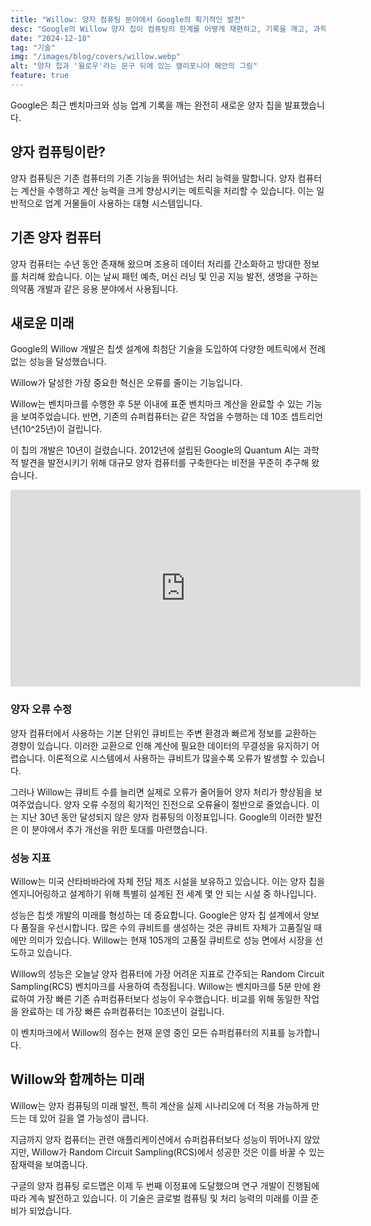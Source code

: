 ```yaml
---
title: "Willow: 양자 컴퓨팅 분야에서 Google의 획기적인 발전"
desc: "Google의 Willow 양자 칩이 컴퓨팅의 한계를 어떻게 재편하고, 기록을 깨고, 과학적 발견을 발전시키고 있는지 알아보세요. Xanzhu에서 자세히 알아보세요."
date: "2024-12-18"
tag: "기술"
img: "/images/blog/covers/willow.webp"
alt: "양자 칩과 '윌로우'라는 문구 뒤에 있는 캘리포니아 해안의 그림"
feature: true
---
```


Google은 최근 벤치마크와 성능 업계 기록을 깨는 완전히 새로운 양자 칩을 발표했습니다.

## 양자 컴퓨팅이란?

양자 컴퓨팅은 기존 컴퓨터의 기존 기능을 뛰어넘는 처리 능력을 말합니다. 양자 컴퓨터는 계산을 수행하고 계산 능력을 크게 향상시키는 메트릭을 처리할 수 있습니다. 이는 일반적으로 업계 거물들이 사용하는 대형 시스템입니다.

## 기존 양자 컴퓨터

양자 컴퓨터는 수년 동안 존재해 왔으며 조용히 데이터 처리를 간소화하고 방대한 정보를 처리해 왔습니다. 이는 날씨 패턴 예측, 머신 러닝 및 인공 지능 발전, 생명을 구하는 의약품 개발과 같은 응용 분야에서 사용됩니다.

## 새로운 미래

Google의 Willow 개발은 칩셋 설계에 최첨단 기술을 도입하여 다양한 메트릭에서 전례 없는 성능을 달성했습니다.

Willow가 달성한 가장 중요한 혁신은 오류를 줄이는 기능입니다.

Willow는 벤치마크를 수행한 후 5분 이내에 표준 벤치마크 계산을 완료할 수 있는 기능을 보여주었습니다. 반면, 기존의 슈퍼컴퓨터는 같은 작업을 수행하는 데 10조 셉트리언 년(10^25년)이 걸립니다.

이 칩의 개발은 10년이 걸렸습니다. 2012년에 설립된 Google의 Quantum AI는 과학적 발견을 발전시키기 위해 대규모 양자 컴퓨터를 구축한다는 비전을 꾸준히 추구해 왔습니다.

<div class="ifr">
<iframe credentialless width="560" height="315" src="https://www.youtube.com/embed/l_KrC1mzd0g?si=1QVYdmS9NURCuyO8" title="YouTube video player" frameborder="0" allow="accelerometer; autoplay; clipboard-write; encrypted-media; gyroscope; picture-in-picture; web-share" referrerpolicy="strict-origin-when-cross-origin" allowfullscreen></iframe>
</div>

### 양자 오류 수정

양자 컴퓨터에서 사용하는 기본 단위인 큐비트는 주변 환경과 빠르게 정보를 교환하는 경향이 있습니다. 이러한 교환으로 인해 계산에 필요한 데이터의 무결성을 유지하기 어렵습니다. 이론적으로 시스템에서 사용하는 큐비트가 많을수록 오류가 발생할 수 있습니다.

그러나 Willow는 큐비트 수를 늘리면 실제로 오류가 줄어들어 양자 처리가 향상됨을 보여주었습니다. 양자 오류 수정의 획기적인 진전으로 오류율이 절반으로 줄었습니다. 이는 지난 30년 동안 달성되지 않은 양자 컴퓨팅의 이정표입니다. Google의 이러한 발전은 이 분야에서 추가 개선을 위한 토대를 마련했습니다.

### 성능 지표

Willow는 미국 산타바바라에 자체 전담 제조 시설을 보유하고 있습니다. 이는 양자 칩을 엔지니어링하고 설계하기 위해 특별히 설계된 전 세계 몇 안 되는 시설 중 하나입니다.

성능은 칩셋 개발의 미래를 형성하는 데 중요합니다. Google은 양자 칩 설계에서 양보다 품질을 우선시합니다. 많은 수의 큐비트를 생성하는 것은 큐비트 자체가 고품질일 때에만 의미가 있습니다. Willow는 현재 105개의 고품질 큐비트로 성능 면에서 시장을 선도하고 있습니다.

Willow의 성능은 오늘날 양자 컴퓨터에 가장 어려운 지표로 간주되는 Random Circuit Sampling(RCS) 벤치마크를 사용하여 측정됩니다. Willow는 벤치마크를 5분 만에 완료하여 가장 빠른 기존 슈퍼컴퓨터보다 성능이 우수했습니다. 비교를 위해 동일한 작업을 완료하는 데 가장 빠른 슈퍼컴퓨터는 10조년이 걸립니다.

<Media source="https://storage.googleapis.com/gweb-uniblog-publish-prod/images/KW_Fig1.width-1000.format-webp.webp" alt="윌로우의 RCS 성능이 최고의 슈퍼컴퓨터와 동등하다는 것을 알려주는 그림 카드" credit="Google"></Media>

이 벤치마크에서 Willow의 점수는 현재 운영 중인 모든 슈퍼컴퓨터의 지표를 능가합니다.

## Willow와 함께하는 미래

Willow는 양자 컴퓨팅의 미래 발전, 특히 계산을 실제 시나리오에 더 적용 가능하게 만드는 데 있어 길을 열 가능성이 큽니다.

지금까지 양자 컴퓨터는 관련 애플리케이션에서 슈퍼컴퓨터보다 성능이 뛰어나지 않았지만, Willow가 Random Circuit Sampling(RCS)에서 성공한 것은 이를 바꿀 수 있는 잠재력을 보여줍니다.

<Media source="https://storage.googleapis.com/gweb-uniblog-publish-prod/images/KW_Fig4.width-1000.format-webp.webp" alt="윌로우의 마일스톤 달성에 대한 마일스톤 그래프, 마일스톤 1 및 2 완료, 향후 마일스톤 6까지" credit="Google"></Media>

구글의 양자 컴퓨팅 로드맵은 이제 두 번째 이정표에 도달했으며 연구 개발이 진행됨에 따라 계속 발전하고 있습니다. 이 기술은 글로벌 컴퓨팅 및 처리 능력의 미래를 이끌 준비가 되었습니다.
